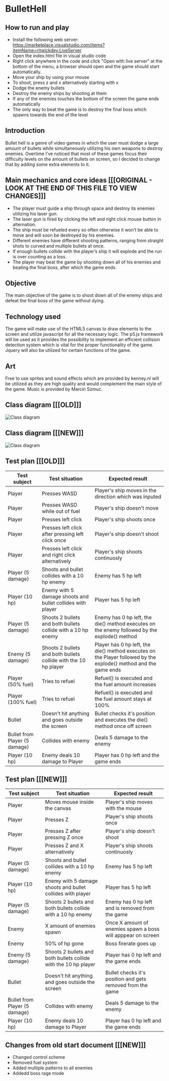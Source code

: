# BulletHell

## How to run and play
* Install the following web server: https://marketplace.visualstudio.com/items?itemName=ritwickdey.LiveServer
* Open the index.html file in visual studio code
* Right click anywhere in the code and click "Open with live server" at the bottom of the menu, a browser should open and the game should start automatically.
* Move your ship by using your mouse
* To shoot, press z and x alternatively starting with x
* Dodge the enemy bullets
* Destroy the enemy ships by shooting at them
* If any of the enemies touches the bottom of the screen the game ends automatically
* The only way to beat the game is to destroy the final boss which spawns towards the end of the level

## Introduction
Bullet hell is a genre of video games in which the user must dodge a large amount of bullets while simultaneously utilizing his own weapons to destroy enemies. Overtime I’ve noticed that most of these games focus their difficulty levels on the amount of bullets on screen, so I decided to change that by adding some extra elements to it.

## Main mechanics and core ideas [[[ORIGINAL - LOOK AT THE END OF THIS FILE TO VIEW CHANGES]]]
* The player must guide a ship through space and destroy its enemies utilizing his laser gun.
* The laser gun is fired by clicking the left and right click mouse button in alternation.
* The ship must be refueled every so often otherwise it won't be able to move and will soon be destroyed by his enemies.
* Different enemies have different shooting patterns, ranging from straight shots to curved and multiple bullets at once.
* If enough bullets collide with the player’s ship it will explode and the run is over counting as a loss.
* The player may beat the game by shooting down all of his enemies and beating the final boss, after which the game ends.

## Objective
The main objective of the game is to shoot down all of the enemy ships and defeat the final boss of the game without dying.

## Technology used
The game will make use of the HTML5 canvas to draw elements to the screen and utilize javascript for all the necessary logic. The p5.js framework will be used as it provides the possibility to implement an efficient collision detection system which is vital for the proper functionality of the game. Jquery will also be utilized for certain functions of the game.

## Art
Free to use sprites and sound effects which are provided by kenney.nl will be utilized as they are high quality and would complement the main style of the game. Music is provided by Marcin Szmuc.

## Class diagram [[[OLD]]]
![Class diagram](https://i.imgur.com/N4IYhJ7.png)

## Class diagram [[[NEW]]]
![Class diagram](https://i.imgur.com/pAs69Ir.png)

## Test plan [[[OLD]]]

| Test subject | Test situation | Expected result |
| --- | --- | --- |
| Player | Presses WASD | Player's ship moves in the direction which was inputed |
| Player | Presses WASD while out of fuel | Player's ship doesn't move |
| Player | Presses left click | Player's ship shoots once |
| Player | Presses left click after pressing left click once | Player's ship doesn't shoot |
| Player | Presses left click and right click alternatively | Player's ship shoots continuosly |
| Player (5 damage) | Shoots and bullet collides with a 10 hp enemy | Enemy has 5 hp left |
| Player (10 hp) | Enemy with 5 damage shoots and bullet collides with player | Player has 5 hp left |
| Player (5 damage) | Shoots 2 bullets and both bullets collide with a 10 hp enemy | Enemy has 0 hp left, the die() method executes on the enemy followed by the explode() method |
| Enemy (5 damage) | Shoots 2 bullets and both bullets collide with the 10 hp player | Player has 0 hp left, the die() method executes on the Player followed by the explode() method and the game ends|
| Player (50% fuel) | Tries to refuel | Refuel() is executed and the fuel amount increases |
| Player (100% fuel) | Tries to refuel | Refuel() is executed and the fuel amount stays at 100% |
| Bullet | Doesn't hit anything and goes outside the screen | Bullet checks it's position and executes the die() method once off screen |
| Bullet from Player (5 damage) | Collides with enemy | Deals 5 damage to the enemy |
| Player (10 hp) | Enemy deals 10 damage to Player | Player has 0 hp left and the game ends |

## Test plan [[[NEW]]]
| Test subject | Test situation | Expected result |
| --- | --- | --- |
| Player | Moves mouse inside the canvas | Player's ship moves with the mouse |
| Player | Presses Z | Player's ship shoots once |
| Player | Presses Z after pressing Z once | Player's ship doesn't shoot |
| Player | Presses Z and X alternatively | Player's ship shoots continuosly |
| Player (5 damage) | Shoots and bullet collides with a 10 hp enemy | Enemy has 5 hp left |
| Player (10 hp) | Enemy with 5 damage shoots and bullet collides with player | Player has 5 hp left |
| Player (5 damage) | Shoots 2 bullets and both bullets collide with a 10 hp enemy | Enemy has 0 hp left and is removed from the game |
| Enemy | X amount of enemies spawn | Once X amount of enemies spawn a boss will apppear on screen |
| Enemy | 50% of hp gone | Boss firerate goes up |
| Enemy (5 damage) | Shoots 2 bullets and both bullets collide with the 10 hp player | Player has 0 hp left and the game ends|
| Bullet | Doesn't hit anything and goes outside the screen | Bullet checks it's position and gets removed from the game |
| Bullet from Player (5 damage) | Collides with enemy | Deals 5 damage to the enemy |
| Player (10 hp) | Enemy deals 10 damage to Player | Player has 0 hp left and the game ends |

## Changes from old start document [[[NEW]]]
* Changed control scheme
* Removed fuel system
* Added multiple patterns to all enemies
* Addedd boss rage mode
